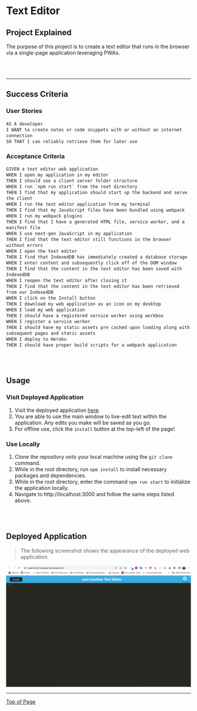 # Text Editor

## Project Explained
The purpose of this project is to create a text editor that runs in the browser via a single-page application leveraging PWAs.

<br></br>

---

## Success Criteria

### User Stories
```
AS A developer
I WANT to create notes or code snippets with or without an internet connection
SO THAT I can reliably retrieve them for later use

```
### Acceptance Criteria
```
GIVEN a text editor web application
WHEN I open my application in my editor
THEN I should see a client server folder structure
WHEN I run `npm run start` from the root directory
THEN I find that my application should start up the backend and serve the client
WHEN I run the text editor application from my terminal
THEN I find that my JavaScript files have been bundled using webpack
WHEN I run my webpack plugins
THEN I find that I have a generated HTML file, service worker, and a manifest file
WHEN I use next-gen JavaScript in my application
THEN I find that the text editor still functions in the browser without errors
WHEN I open the text editor
THEN I find that IndexedDB has immediately created a database storage
WHEN I enter content and subsequently click off of the DOM window
THEN I find that the content in the text editor has been saved with IndexedDB
WHEN I reopen the text editor after closing it
THEN I find that the content in the text editor has been retrieved from our IndexedDB
WHEN I click on the Install button
THEN I download my web application as an icon on my desktop
WHEN I load my web application
THEN I should have a registered service worker using workbox
WHEN I register a service worker
THEN I should have my static assets pre cached upon loading along with subsequent pages and static assets
WHEN I deploy to Heroku
THEN I should have proper build scripts for a webpack application

```

<br></br>

## Usage

### Visit Deployed Application
1. Visit the deployed application [here](https://nugemeister-jateapp.herokuapp.com/).
2. You are able to use the main window to live-edit text within the application. Any edits you make will be saved as you go.
3. For offline use, click the `install` button at the top-left of the page!

### Use Locally
1. Clone the repository onto your local machine using the `git clone` command.
2. While in the root directory, run `npm install` to install necessary packages and dependencies.
3. While in the root directory, enter the command `npm run start` to initialize the application locally.
4. Navigate to http://localhost:3000 and follow the same steps listed above.

<br></br>
## Deployed Application
> The following screenshot shows the appearance of the deployed web application.

![Application Preview](client/src/images/jate-application-screenshot.png)

---

[Top of Page](#text-editor)
